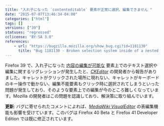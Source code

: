 ```yaml
---
title: "入れ子になった `contenteditable` 要素が正常に選択、編集できません "
date: "2015-07-07T13:46:34-04:00"
categories: ["html"]
tags: []
versions: ["39"]
statuses: "regressed"
cclicense: "BY-SA 3.0"
references:
    - url: "https://bugzilla.mozilla.org/show_bug.cgi?id=1181130"
      title: "Bug 1181130 - Broken selection system inside of a nested contenteditable element"
---
```

Firefox 39 で、入れ子になった [内容の編集が可能な](https://developer.mozilla.org/docs/Web/HTML/Content_Editable) 要素上でのテキスト選択や編集に関するリグレッションが発生したと、[*CKEditor*](https://ckeditor.com/) の開発者から報告がありました。キャレットがクリックされた場所に現れない、キャレットがキーボードのキー操作で動かない、編集不能要素もクリック時に選択されてしまうといった問題が発生しており、そのような要素上での編集が今のところ難しくなっています。Mozilla の開発者はこの問題を認識しており、解決策に取り組んでいます。

**更新**: バグに寄せられたコメントによれば、[*MediaWiki VisualEditor*](https://www.mediawiki.org/wiki/VisualEditor) の表編集機能も影響を受けています。このバグは Firefox 40 Beta と Firefox 41 Developer Edition では既に修正されています。
